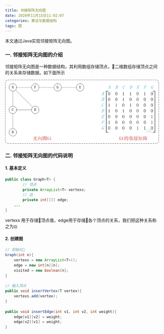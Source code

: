 ```yaml
---
title: 邻接矩阵无向图
date: 2020年11月15日11:02:07
categories: 算法与数据结构
tags: 图
---
```


本文通过Java实现邻接矩阵无向图。

### 一. 邻接矩阵无向图的介绍

邻接矩阵无向图是一种数据结构，其利用数组存储顶点，二维数组存储顶点之间的关系来存储数据。如下面所示

![title](https://raw.githubusercontent.com/Demo233/images/main/gitnote/2020/11/21/05-1605969186904.jpg)

### 二. 邻接矩阵无向图的代码说明

#### 1. 基本定义

```java
public class Graph<T> {
        // 顶点
        private ArrayList<T> vertexs;
        // 边
        private int[][] edge;
	...
}
```

vertexs 用于存储顶点值，edge用于存储各个顶点的关系，我们把这种关系称之为``边``

#### 2. 创建图

```java
// 初始化
Graph(int n){
    vertexs = new ArrayList<T>();
    edge = new int[n][n];
    visited = new boolean[n];
}

// 插入顶点
public void insertVertex(T vertex){
    vertexs.add(vertex);
}

public void insertEdge(int v1, int v2, int weight){
    edge[v1][v2] = weight;
    edge[v2][v1] = weight;
}

```


